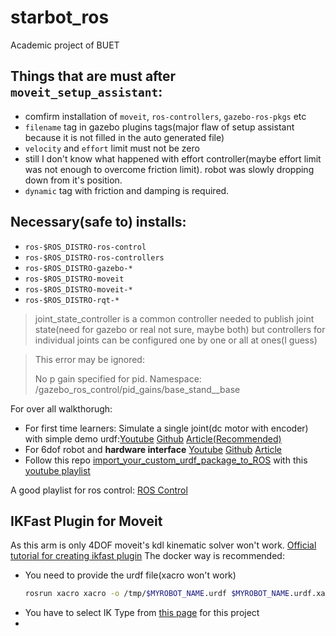 # starbot_ros
 Academic project of BUET
## Things that are must after `moveit_setup_assistant`:
- comfirm installation of `moveit`, `ros-controllers`, `gazebo-ros-pkgs` etc
- `filename` tag in gazebo plugins tags(major flaw of setup assistant because it is not filled in the auto generated file)
- `velocity` and `effort` limit must not be zero
- still I don't know what happened with effort controller(maybe effort limit was not enough to overcome friction limit). robot was slowly dropping down from it's position.
- `dynamic` tag with friction and damping is required.
## Necessary(safe to) installs:
- `ros-$ROS_DISTRO-ros-control`
- `ros-$ROS_DISTRO-ros-controllers`
- `ros-$ROS_DISTRO-gazebo-*`
- `ros-$ROS_DISTRO-moveit`
- `ros-$ROS_DISTRO-moveit-*`
- `ros-$ROS_DISTRO-rqt-*`
  
> joint_state_controller is a common controller needed to publish joint state(need for gazebo or real not sure, maybe both)
> but controllers for individual joints can be configured one by one or all at ones(I guess) 

> This error may be ignored:
> 
> No p gain specified for pid.  Namespace: /gazebo_ros_control/pid_gains/base_stand__base

For over all walkthorugh:
- For first time learners: Simulate a single joint(dc motor with encoder) with simple demo urdf:[Youtube](https://youtu.be/88VbbSiAZCk?si=IvtenBTyQzSg1JL4) [Github](https://github.com/bandasaikrishna/ros_control_example.git) [Article(Recommended)](https://www.rosroboticslearning.com/ros-control)
- For 6dof robot and **hardware interface** [Youtube](https://youtu.be/G_EvFqO7VHM?si=I-jOijv5H4FKw3em) [Github](https://github.com/bandasaikrishna/6-DOF_Manipulator.git) [Article](https://www.rosroboticslearning.com/)
- Follow this repo [import_your_custom_urdf_package_to_ROS](https://github.com/ageofrobotics/import_your_custom_urdf_package_to_ROS-main.git) with this [youtube playlist](https://youtube.com/playlist?list=PLeEzO_sX5H6TBD6EMGgV-qdhzxPY19m12&si=NdK21Pe5GSLZaA60)

A good playlist for ros control: [ROS Control](https://youtube.com/playlist?list=PL0LxxVxIWiJJOgmy3xeIUUMxGZBvcpmaT&si=EyB8C3QI9dOkcytn)

## IKFast Plugin for Moveit
As this arm is only 4DOF moveit's kdl kinematic solver won't work. 
[Official tutorial for creating ikfast plugin](https://ros-planning.github.io/moveit_tutorials/doc/ikfast/ikfast_tutorial.html)
The docker way is recommended:
- You need to provide the urdf file(xacro won't work)
    ```bash
  rosrun xacro xacro -o /tmp/$MYROBOT_NAME.urdf $MYROBOT_NAME.urdf.xacro
    ```
- You have to select IK Type from [this page](http://openrave.org/docs/latest_stable/openravepy/ikfast/#ik-types) for this project 
- 
